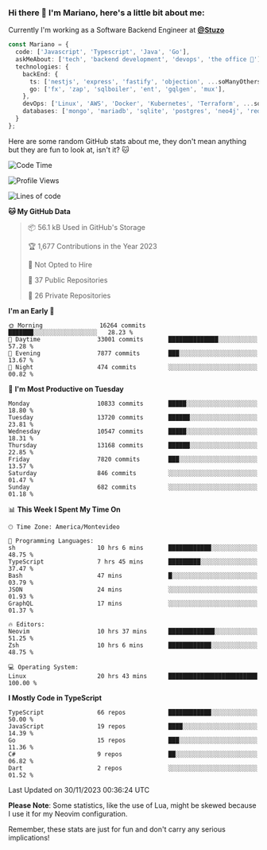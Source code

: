 ### Hi there 👋 I'm Mariano, here's a little bit about me:

Currently I'm working as a Software Backend Engineer at [**@Stuzo**](https://www.stuzo.com/)

```ts
const Mariano = {
  code: ['Javascript', 'Typescript', 'Java', 'Go'],
  askMeAbout: ['tech', 'backend development', 'devops', 'the office 💼'],
  technologies: {
    backEnd: {
      ts: ['nestjs', 'express', 'fastify', 'objection', ...soManyOthersFrameworks],
      go: ['fx', 'zap', 'sqlboiler', 'ent', 'gqlgen', 'mux'],
    },
    devOps: ['Linux', 'AWS', 'Docker', 'Kubernetes', 'Terraform', ...soManyOthersTools],
    databases: ['mongo', 'mariadb', 'sqlite', 'postgres', 'neo4j', 'redis', ...],
  }
};
```

Here are some random GitHub stats about me, they don't mean anything but they are fun to look at, isn't it? 🐱

<!--START_SECTION:waka-->
![Code Time](http://img.shields.io/badge/Code%20Time-1%2C409%20hrs%205%20mins-blue)

![Profile Views](http://img.shields.io/badge/Profile%20Views-0-blue)

![Lines of code](https://img.shields.io/badge/From%20Hello%20World%20I%27ve%20Written-12.4%20million%20lines%20of%20code-blue)

**🐱 My GitHub Data** 

> 📦 56.1 kB Used in GitHub's Storage 
 > 
> 🏆 1,677 Contributions in the Year 2023
 > 
> 🚫 Not Opted to Hire
 > 
> 📜 37 Public Repositories 
 > 
> 🔑 26 Private Repositories 
 > 
**I'm an Early 🐤** 

```text
🌞 Morning                16264 commits       ███████░░░░░░░░░░░░░░░░░░   28.23 % 
🌆 Daytime                33001 commits       ██████████████░░░░░░░░░░░   57.28 % 
🌃 Evening                7877 commits        ███░░░░░░░░░░░░░░░░░░░░░░   13.67 % 
🌙 Night                  474 commits         ░░░░░░░░░░░░░░░░░░░░░░░░░   00.82 % 
```
📅 **I'm Most Productive on Tuesday** 

```text
Monday                   10833 commits       █████░░░░░░░░░░░░░░░░░░░░   18.80 % 
Tuesday                  13720 commits       ██████░░░░░░░░░░░░░░░░░░░   23.81 % 
Wednesday                10547 commits       █████░░░░░░░░░░░░░░░░░░░░   18.31 % 
Thursday                 13168 commits       ██████░░░░░░░░░░░░░░░░░░░   22.85 % 
Friday                   7820 commits        ███░░░░░░░░░░░░░░░░░░░░░░   13.57 % 
Saturday                 846 commits         ░░░░░░░░░░░░░░░░░░░░░░░░░   01.47 % 
Sunday                   682 commits         ░░░░░░░░░░░░░░░░░░░░░░░░░   01.18 % 
```


📊 **This Week I Spent My Time On** 

```text
🕑︎ Time Zone: America/Montevideo

💬 Programming Languages: 
sh                       10 hrs 6 mins       ████████████░░░░░░░░░░░░░   48.75 % 
TypeScript               7 hrs 45 mins       █████████░░░░░░░░░░░░░░░░   37.47 % 
Bash                     47 mins             █░░░░░░░░░░░░░░░░░░░░░░░░   03.79 % 
JSON                     24 mins             ░░░░░░░░░░░░░░░░░░░░░░░░░   01.93 % 
GraphQL                  17 mins             ░░░░░░░░░░░░░░░░░░░░░░░░░   01.37 % 

🔥 Editors: 
Neovim                   10 hrs 37 mins      █████████████░░░░░░░░░░░░   51.25 % 
Zsh                      10 hrs 6 mins       ████████████░░░░░░░░░░░░░   48.75 % 

💻 Operating System: 
Linux                    20 hrs 43 mins      █████████████████████████   100.00 % 
```

**I Mostly Code in TypeScript** 

```text
TypeScript               66 repos            ████████████░░░░░░░░░░░░░   50.00 % 
JavaScript               19 repos            ████░░░░░░░░░░░░░░░░░░░░░   14.39 % 
Go                       15 repos            ███░░░░░░░░░░░░░░░░░░░░░░   11.36 % 
C#                       9 repos             ██░░░░░░░░░░░░░░░░░░░░░░░   06.82 % 
Dart                     2 repos             ░░░░░░░░░░░░░░░░░░░░░░░░░   01.52 % 
```




 Last Updated on 30/11/2023 00:36:24 UTC
<!--END_SECTION:waka-->

**Please Note**: Some statistics, like the use of Lua, might be skewed because I use it for my Neovim configuration.

Remember, these stats are just for fun and don't carry any serious implications!
